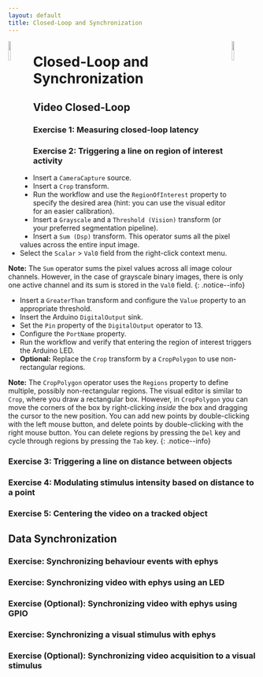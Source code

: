 ```yaml
---
layout: default
title: Closed-Loop and Synchronization
---
```


<img width="10%" style="float: left;" src="{{ site.baseurl }}/assets/images/bonsai.png">
<img width="10%" style="float: right;" src="{{ site.baseurl }}/assets/images/neurogears.png">

Closed-Loop and Synchronization
===============================

Video Closed-Loop
-----------------

### Exercise 1: Measuring closed-loop latency

### Exercise 2: Triggering a line on region of interest activity

* Insert a `CameraCapture` source.
* Insert a `Crop` transform.
* Run the workflow and use the `RegionOfInterest` property to specify the desired area (hint: you can use the visual editor for an easier calibration).
* Insert a `Grayscale` and a `Threshold (Vision)` transform (or your preferred segmentation pipeline).
* Insert a `Sum (Dsp)` transform. This operator sums all the pixel values across the entire input image.
* Select the `Scalar` > `Val0` field from the right-click context menu.

**Note:** The `Sum` operator sums the pixel values across all image colour channels. However, in the case of grayscale binary images, there is only one active channel and its sum is stored in the `Val0` field.
{: .notice--info}

* Insert a `GreaterThan` transform and configure the `Value` property to an appropriate threshold.
* Insert the Arduino `DigitalOutput` sink.
* Set the `Pin` property of the `DigitalOutput` operator to 13.
* Configure the `PortName` property.
* Run the workflow and verify that entering the region of interest triggers the Arduino LED.
* **Optional:** Replace the `Crop` transform by a `CropPolygon` to use non-rectangular regions.

**Note:** The `CropPolygon` operator uses the `Regions` property to define multiple, possibly non-rectangular regions. The visual editor is similar to `Crop`, where you draw a rectangular box. However, in `CropPolygon` you can move the corners of the box by right-clicking *inside* the box and dragging the cursor to the new position. You can add new points by double-clicking with the left mouse button, and delete points by double-clicking with the right mouse button. You can delete regions by pressing the `Del` key and cycle through regions by pressing the `Tab` key.
{: .notice--info}

### Exercise 3: Triggering a line on distance between objects

### Exercise 4: Modulating stimulus intensity based on distance to a point

### Exercise 5: Centering the video on a tracked object

Data Synchronization
--------------------

### Exercise: Synchronizing behaviour events with ephys

### Exercise: Synchronizing video with ephys using an LED

### Exercise (Optional): Synchronizing video with ephys using GPIO

### Exercise: Synchronizing a visual stimulus with ephys

### Exercise (Optional): Synchronizing video acquisition to a visual stimulus
